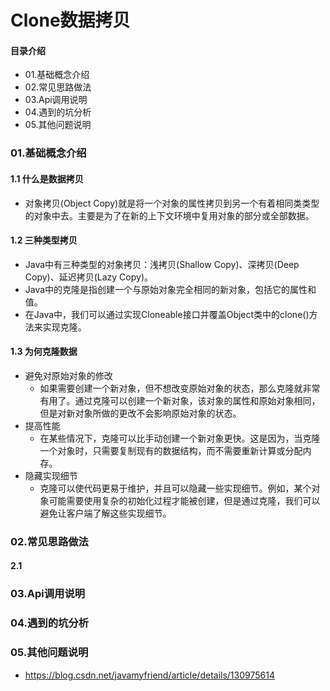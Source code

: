 # Clone数据拷贝
#### 目录介绍
- 01.基础概念介绍
- 02.常见思路做法
- 03.Api调用说明
- 04.遇到的坑分析
- 05.其他问题说明


### 01.基础概念介绍
#### 1.1 什么是数据拷贝
- 对象拷贝(Object Copy)就是将一个对象的属性拷贝到另一个有着相同类类型的对象中去。主要是为了在新的上下文环境中复用对象的部分或全部数据。


#### 1.2 三种类型拷贝
- Java中有三种类型的对象拷贝：浅拷贝(Shallow Copy)、深拷贝(Deep Copy)、延迟拷贝(Lazy Copy)。
- Java中的克隆是指创建一个与原始对象完全相同的新对象，包括它的属性和值。
- 在Java中，我们可以通过实现Cloneable接口并覆盖Object类中的clone()方法来实现克隆。


#### 1.3 为何克隆数据
- 避免对原始对象的修改
    - 如果需要创建一个新对象，但不想改变原始对象的状态，那么克隆就非常有用了。通过克隆可以创建一个新对象，该对象的属性和原始对象相同，但是对新对象所做的更改不会影响原始对象的状态。
- 提高性能
    - 在某些情况下，克隆可以比手动创建一个新对象更快。这是因为，当克隆一个对象时，只需要复制现有的数据结构，而不需要重新计算或分配内存。
- 隐藏实现细节
    - 克隆可以使代码更易于维护，并且可以隐藏一些实现细节。例如，某个对象可能需要使用复杂的初始化过程才能被创建，但是通过克隆，我们可以避免让客户端了解这些实现细节。



### 02.常见思路做法
#### 2.1 




### 03.Api调用说明



### 04.遇到的坑分析



### 05.其他问题说明




- https://blog.csdn.net/javamyfriend/article/details/130975614








